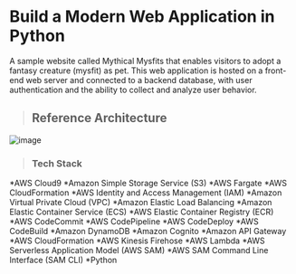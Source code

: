# **Build a Modern Web Application in Python** 

 A sample website called Mythical Mysfits that enables visitors to adopt a fantasy creature (mysfit) as pet. This web application is hosted on a front-end web server and connected to a backend database, with user authentication and the ability to collect and analyze user behavior.
 
 
 
>## Reference Architecture 

![image](https://user-images.githubusercontent.com/50748311/134789542-2f756470-dfb6-43c9-b149-c6df4b24031e.png)


>### Tech Stack 

*AWS Cloud9
*Amazon Simple Storage Service (S3)
*AWS Fargate
*AWS CloudFormation
*AWS Identity and Access Management (IAM)
*Amazon Virtual Private Cloud (VPC)
*Amazon Elastic Load Balancing
*Amazon Elastic Container Service (ECS)
*AWS Elastic Container Registry (ECR)
*AWS CodeCommit
*AWS CodePipeline
*AWS CodeDeploy
*AWS CodeBuild
*Amazon DynamoDB
*Amazon Cognito
*Amazon API Gateway
*AWS CloudFormation
*AWS Kinesis Firehose
*AWS Lambda
*AWS Serverless Application Model (AWS SAM)
*AWS SAM Command Line Interface (SAM CLI)
*Python
